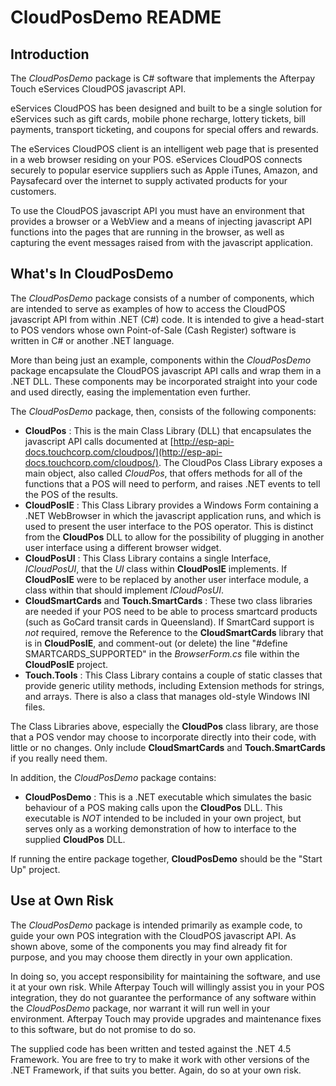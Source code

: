 # CloudPosDemo README

## Introduction

The _CloudPosDemo_ package is C# software that implements the Afterpay Touch eServices 
CloudPOS javascript API.

eServices CloudPOS has been designed and built to be a single solution for eServices
such as gift cards, mobile phone recharge, lottery tickets, bill payments, transport
ticketing, and coupons for special offers and rewards.

The eServices CloudPOS client is an intelligent web page that is presented in a web
browser residing on your POS. eServices CloudPOS connects securely to popular
eservice suppliers such as Apple iTunes, Amazon, and Paysafecard over the internet to
supply activated products for your customers.

To use the CloudPOS javascript API you must have an environment that provides a browser
or a WebView and a means of injecting javascript API functions into the pages that are 
running in the browser, as well as capturing the event messages raised from with the 
javascript application.

## What's In CloudPosDemo

The _CloudPosDemo_ package consists of a number of components, which are intended to serve
as examples of how to access the CloudPOS javascript API from within .NET (C#) code.
It is intended to give a head-start to POS vendors whose own Point-of-Sale (Cash Register) 
software is written in C# or another .NET language.

More than being just an example, components within the _CloudPosDemo_ package encapsulate
the CloudPOS javascript API calls and wrap them in a .NET DLL.  These components may 
be incorporated straight into your code and used directly, easing the implementation even 
further.  

The _CloudPosDemo_ package, then, consists of the following components:
* **CloudPos** : This is the main Class Library (DLL) that encapsulates the javascript API calls
documented at [http://esp-api-docs.touchcorp.com/cloudpos/](http://esp-api-docs.touchcorp.com/cloudpos/).
The CloudPos Class Library exposes a main object, also called _CloudPos_, that offers methods
for all of the functions that a POS will need to perform, and raises .NET events to tell
the POS of the results.
* **CloudPosIE** : This Class Library provides a Windows Form containing a .NET WebBrowser
in which the javascript application runs, and which is used to present the user interface to
the POS operator.  This is distinct from the **CloudPos** DLL to allow for the possibility
of plugging in another user interface using a different browser widget.
* **CloudPosUI** : This Class Library contains a single Interface, _ICloudPosUI_, that the _UI_
class within **CloudPosIE** implements.  If **CloudPosIE** were to be replaced by another user
interface module, a class within that should implement _ICloudPosUI_.
* **CloudSmartCards** and **Touch.SmartCards** : These two class libraries are needed if your POS
need to be able to process smartcard products (such as GoCard transit cards in Queensland).
If SmartCard support is *not* required, remove the Reference to the **CloudSmartCards** library
that is in **CloudPosIE**, and comment-out (or delete) the line "#define SMARTCARDS_SUPPORTED" 
in the *BrowserForm.cs* file within the **CloudPosIE** project.
* **Touch.Tools** : This Class Library contains a couple of static classes that provide generic utility
methods, including Extension methods for strings, and arrays.  There is also a class that
manages old-style Windows INI files.

The Class Libraries above, especially the **CloudPos** class library, are those that a POS
vendor may choose to incorporate directly into their code, with little or no changes.  Only
include **CloudSmartCards** and **Touch.SmartCards** if you really need them.

In addition, the _CloudPosDemo_ package contains:
* **CloudPosDemo** : This is a .NET executable which simulates the basic behaviour of a POS making 
calls upon the **CloudPos** DLL.  This executable is _NOT_ intended to be included in your own
project, but serves only as a working demonstration of how to interface to the supplied 
**CloudPos** DLL.

If running the entire package together, **CloudPosDemo** should be the "Start Up" project.

## Use at Own Risk

The _CloudPosDemo_ package is intended primarily as example code, to guide your own 
POS integration with the CloudPOS javascript API.  As shown above, some of the components
you may find already fit for purpose, and you may choose them directly in your own application.

In doing so, you accept responsibility for maintaining the software, and use it at your own 
risk.  While Afterpay Touch will willingly assist you in your POS integration, they do 
not guarantee the performance of any software within the _CloudPosDemo_ package, nor warrant
it will run well in your environment.  Afterpay Touch may provide upgrades and maintenance fixes 
to this software, but do not promise to do so.

The supplied code has been written and tested against the .NET 4.5 Framework.  You are free
to try to make it work with other versions of the .NET Framework, if that suits you better.
Again, do so at your own risk.


